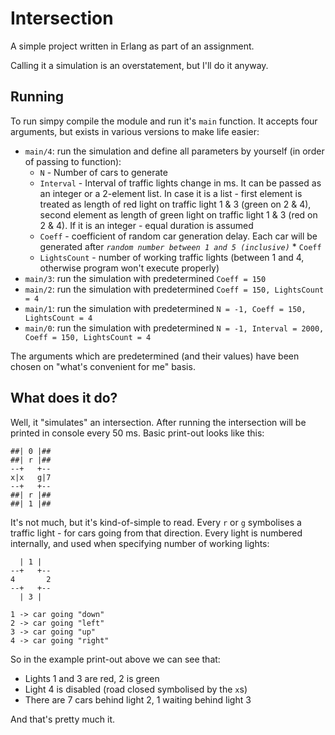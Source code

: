 # Intersection
A simple project written in Erlang as part of an assignment.

Calling it a simulation is an overstatement, but I'll do it anyway.
## Running
To run simpy compile the module and run it's `main` function. It accepts four arguments, but exists in various versions to make life easier:
* `main/4`: run the simulation and define all parameters by yourself (in order of passing to function):
    * `N` - Number of cars to generate
    * `Interval` - Interval of traffic lights change in ms. It can be passed as an integer or a 2-element list. In case it is a list - first element is treated as length of red light on traffic light 1 & 3 (green on 2 & 4), second element as length of green light on traffic light 1 & 3 (red on 2 & 4). If it is an integer - equal duration is assumed
    * `Coeff` - coefficient of random car generation delay. Each car will be generated after *`random number between 1 and 5 (inclusive)`* * `Coeff`
    * `LightsCount` - number of working traffic lights (between 1 and 4, otherwise program won't execute properly)
* `main/3`: run the simulation with predetermined `Coeff = 150`
* `main/2`: run the simulation with predetermined `Coeff = 150, LightsCount = 4`
* `main/1`: run the simulation with predetermined `N = -1, Coeff = 150, LightsCount = 4`
* `main/0`: run the simulation with predetermined `N = -1, Interval = 2000, Coeff = 150, LightsCount = 4`

The arguments which are predetermined (and their values) have been chosen on "what's convenient for me" basis.

## What does it do?
Well, it "simulates" an intersection. After running the intersection will be printed in console every 50 ms. Basic print-out looks like this:
```
##| 0 |##   
##| r |##   
--+   +--   
x|x   g|7   
--+   +--   
##| r |##   
##| 1 |##
```
It's not much, but it's kind-of-simple to read. Every `r` or `g` symbolises a traffic light - for cars going from that direction. Every light is numbered internally, and used when specifying number of working lights:
```
  | 1 |
--+   +--
4       2
--+   +--
  | 3 |

1 -> car going "down"
2 -> car going "left"
3 -> car going "up"
4 -> car going "right"
```
So in the example print-out above we can see that:
* Lights 1 and 3 are red, 2 is green
* Light 4 is disabled (road closed symbolised by the `x`s)
* There are 7 cars behind light 2, 1 waiting behind light 3

And that's pretty much it. 
